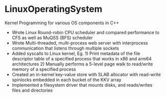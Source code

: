 # LinuxOperatingSystem
Kernel Programming for various OS components in C++
- Wrote Linux Round-robin CPU scheduler and compared performance to CFS as well as MuQSS (BFS) scheduler
- Wrote Multi-threaded, multi-process web server with interprocess communication that listens through multiple sockets
- Added syscalls to Linux kernel, Eg. 1) Print metadata of the file descriptor table of a specified process that works in x86 and arm64 architectures 2) Manually performs a 5-level page walk to read/write memory of a specified process
- Created an in-kernel key-value store with SLAB allocator with read-write spinlocks embedded in each bucket of the KKV array
- Implemented a filesystem driver that mounts disks, and reads/writes files and directories
